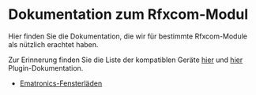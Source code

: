 # Dokumentation zum Rfxcom-Modul

Hier finden Sie die Dokumentation, die wir für bestimmte Rfxcom-Module als nützlich erachtet haben.

Zur Erinnerung finden Sie die Liste der kompatiblen Geräte [hier](https://compatibility.jeedom.com/index.php?v=d&p=home&search=&plugin=rfxcom) und [hier](https://doc.jeedom.com/de_DE/plugins/automation%20protocol/rfxcom/) Plugin-Dokumentation.

- [Ematronics-Fensterläden](ematronics.volets.md)
